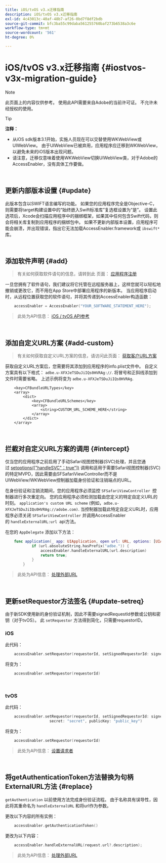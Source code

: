 ```yaml
---
title: iOS/tvOS v3.x迁移指南
description: iOS/tvOS v3.x迁移指南
exl-id: 4c43013c-40af-48b7-af26-0bd7f8df2bdb
source-git-commit: bfc3ba55c99daba561255760baf273b6538a3c6e
workflow-type: tm+mt
source-wordcount: '561'
ht-degree: 0%

---
```


# iOS/tvOS v3.x迁移指南 {#iostvos-v3x-migration-guide}

>[!NOTE]
>
>此页面上的内容仅供参考。 使用此API需要来自Adobe的当前许可证。 不允许未经授权的使用。

>[!TIP]
> 
> **注释：**
>
> - 从iOS sdk版本3.1开始，实施人员现在可以交替使用WKWebView或UIWebView。 由于UIWebView已被弃用，应用程序应迁移到WKWebView，以避免未来的iOS版本出现问题。
> - 请注意，迁移仅意味着使用WKWebView切换UIWebView类，对于Adobe的AccessEnabler，没有具体工作要做。


</br>

## 更新内部版本设置 {#update}

此版本包含以SWIFT语言编写的功能。 如果您的应用程序完全是Objective-C，则需要将target构建设置中的“始终嵌入Swift标准库”复选框设置为“是”。 设置此选项后，Xcode会扫描应用程序中的捆绑框架，如果其中任何包含Swift代码，则会将相关库复制到应用程序的捆绑包中。 如果不更新内部版本设置，应用程序可能会崩溃，并出现错误，指出它无法加载AccessEnabler.framework或 `ibswift*` 库。

</br>

## 添加软件声明 {#add}

> 有关如何获取软件语句的信息，请转到此
> 页面：
> [应用程序注册](/help/authentication/iostvos-application-registration.md)

一旦您拥有了软件语句，我们建议将它托管在远程服务器上，这样您就可以轻松地撤销或更改它，而不用在App Store中部署应用程序的新版本。 当应用程序启动时，从远程位置获取您的软件语句，并将其传递到AccessEnabler构造函数：

```swift
    accessEnabler = AccessEnabler("YOUR_SOFTWARE_STATEMENT_HERE");
```

> 此处为API信息： [iOS / tvOS API参考](/help/authentication/iostvos-sdk-api-reference.md)

</br>

## 添加自定义URL方案 {#add-custom}

> 有关如何获取自定义URL方案的信息，请访问此页面： [获取客户URL方案](/help/authentication/iostvos-application-registration.md)

获取自定义URL方案后，您需要将其添加到应用程序的info.plist文件中。 自定义方案具有以下格式： `adbe.u-XFXJeTSDuJiIQs0HVRAg://`. 将冒号和正斜线添加到文件时需要省略。 上述示例将变为 `adbe.u-XFXJeTSDuJiIQs0HVRAg`.

```plist
    <key>CFBundleURLTypes</key>
    <array>
        <dict>
            <key>CFBundleURLSchemes</key>
            <array>
                <string>CUSTOM_URL_SCHEME_HERE</string>
            </array>
        </dict>
    </array>
```

</br>

## 拦截对自定义URL方案的调用 {#intercept}

仅当您的应用程序之前启用了手动Safari视图控制器(SVC)处理，并且您通过 [setoptions(\[&quot;handleSVC&quot;：true&quot;\])](/help/authentication/iostvos-sdk-api-reference.md) 调用和适用于需要Safari视图控制器(SVC)的特定MVPD，因此需要由SFSafariViewController而不是UIWebView/WKWebView控制器加载身份验证和注销端点的URL。

在身份验证和注销流期间，您的应用程序必须监控 `SFSafariViewController `控制器进行多次重定向。 您的应用程序必须检测加载由您定义的特定自定义URL的时刻。 `application's custom URL scheme` (例如，`adbe.u-XFXJeTSDuJiIQs0HVRAg://adobe.com)`. 当控制器加载此特定自定义URL时，应用程序必须关闭 `SFSafariViewController` 并调用AccessEnabler的 `handleExternalURL:url `api方法。

在您的 `AppDelegate` 添加以下方法：

```swift
    func application(_ app: UIApplication, open url: URL, options: [UIApplicationOpenURLOptionsKey: Any]) -> Bool {
            if (url.absoluteString.hasPrefix("adbe.")) {
                accessEnabler.handleExternalURL(url.description)
                return true;
            } 
        }
```

> 此处为API信息： [处理外部URL](/help/authentication/iostvos-sdk-api-reference.md)

</br>

## 更新setRequestor方法签名 {#update-setreq}

由于新SDK使用新的身份验证机制，因此不需要signedRequestId参数或公钥和密钥（对于tvOS）。 此 `setRequestor` 方法得到简化，只需要requestorID。

### iOS

此代码：

```swift
    accessEnabler.setRequestor(requestorId, setSignedRequestorId: signedRequestorId)
```

将变为：

```swift
    accessEnabler.setRequestor(requestorId)
```

</br>

### tvOS

此代码：

```swift
    accessEnabler.setRequestor(requestorId, setSignedRequestorId: signedRequestorId,
                    secret: "secret", publicKey: "public_key")
```

将变为：

```swift
    accessEnabler.setRequestor(requestorId)
```

> 此处为API信息： [设置请求者](/help/authentication/iostvos-sdk-api-reference.md)

</br>

## 将getAuthenticationToken方法替换为句柄ExternalURL方法 {#replace}

`getAuthentication` 以前使用方法完成身份验证流程。 由于名称具有误导性，因此将其重命名为 `handleExternalURL` 和将url作为参数。

更改以下内容的所有实例：

```swift
    accessEnabler.getAuthenticationToken()
```

更改为以下内容：

```swift
    accessEnabler.handleExternalURL(request.url?.description);
```

> 此处为API信息： [处理外部URL](/help/authentication/iostvos-sdk-api-reference.md)
